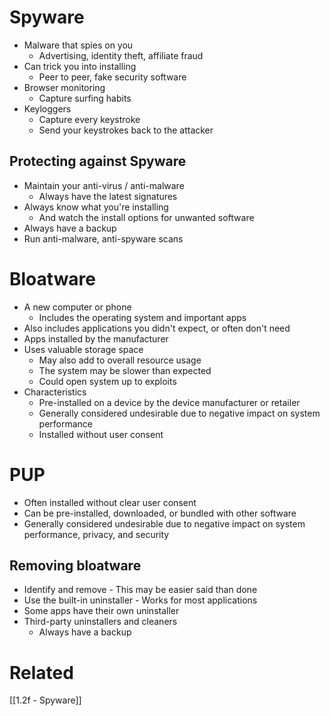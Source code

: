 # Spyware
- Malware that spies on you
	- Advertising, identity theft, affiliate fraud
- Can trick you into installing
	- Peer to peer, fake security software
- Browser monitoring
	- Capture surfing habits
- Keyloggers
	- Capture every keystroke
	- Send your keystrokes back to the attacker
## Protecting against Spyware
- Maintain your anti-virus / anti-malware
	- Always have the latest signatures
- Always know what you're installing
	- And watch the install options for unwanted software
- Always have a backup
- Run anti-malware, anti-spyware scans
# Bloatware
- A new computer or phone
	- Includes the operating system and important apps
- Also includes applications you didn't expect, or often don't need
- Apps installed by the manufacturer
- Uses valuable storage space
	- May also add to overall resource usage
	- The system may be slower than expected
	- Could open system up to exploits
- Characteristics
	- Pre-installed on a device by the device manufacturer or retailer
	- Generally considered undesirable due to negative impact on system performance
	- Installed without user consent
# PUP
- Often installed without clear user consent
- Can be pre-installed, downloaded, or bundled with other software
- Generally considered undesirable due to negative impact on system performance, privacy, and security
## Removing bloatware
- Identify and remove - This may be easier said than done
- Use the built-in uninstaller - Works for most applications
- Some apps have their own uninstaller
- Third-party uninstallers and cleaners
	- Always have a backup
# Related
[[1.2f - Spyware]]